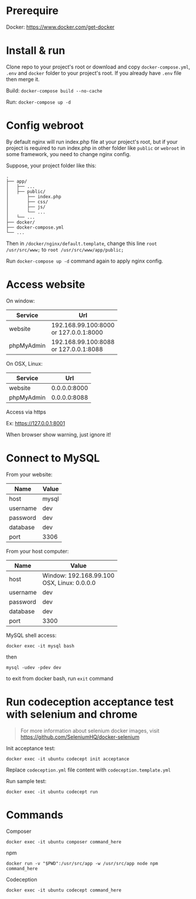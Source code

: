 # Prerequire

Docker: https://www.docker.com/get-docker

# Install & run

Clone repo to your project's root or download and copy ```docker-compose.yml```, ```.env``` and ```docker``` folder to your project's root. If you already have ```.env``` file then merge it.

Build: ```docker-compose build --no-cache```

Run: ```docker-compose up -d```

# Config webroot

By default nginx will run index.php file at your project's root, but if your project is required to run index.php in other folder like ```public``` or ```webroot``` in some framework, you need to change nginx config.

Suppose, your project folder like this:

```
.
├── app/
│   ├── ...
│   ├── public/
│       ├── index.php
│       ├── css/
│       ├── js/
│       └── ...
│   └── ...
├── docker/
├── docker-compose.yml
└── ...
```

Then in ```/docker/nginx/default.template```, change this line ```root /usr/src/www;``` to ```root /usr/src/www/app/public;```

Run ```docker-compose up -d``` command again to apply nginx config.

# Access website

On window:

| Service    | Url                 |
| ---------- | ------------------- |
| website    | 192.168.99.100:8000<br>or 127.0.0.1:8000 |
| phpMyAdmin | 192.168.99.100:8088<br>or 127.0.0.1:8088 |

On OSX, Linux:

| Service    | Url          |
| ---------- | ------------ |
| website    | 0.0.0.0:8000 |
| phpMyAdmin | 0.0.0.0:8088 |

Access via https

Ex: https://127.0.0.1:8001

When browser show warning, just ignore it!

# Connect to MySQL

From your website:

| Name     | Value |
| -------- | ----- |
| host     | mysql |
| username | dev   |
| password | dev   |
| database | dev   |
| port     | 3306  |

From your host computer:

| Name     | Value |
| -------- | ----- |
| host     | Window: 192.168.99.100<br>OSX, Linux: 0.0.0.0 |
| username | dev   |
| password | dev   |
| database | dev   |
| port     | 3300  |

MySQL shell access:

```
docker exec -it mysql bash
```
then
```
mysql -udev -pdev dev
```
to exit from docker bash, run ```exit``` command

# Run codeception acceptance test with selenium and chrome

> For more information about selenium docker images, visit https://github.com/SeleniumHQ/docker-selenium

Init acceptance test:
```
docker exec -it ubuntu codecept init acceptance
```

Replace ```codeception.yml``` file content with ```codeception.template.yml```

Run sample test:
```
docker exec -it ubuntu codecept run
```

# Commands

Composer
```
docker exec -it ubuntu composer command_here
```

npm
```
docker run -v "$PWD":/usr/src/app -w /usr/src/app node npm command_here
```

Codeception
```
docker exec -it ubuntu codecept command_here
```
